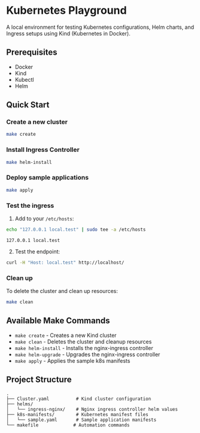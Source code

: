 # Kubernetes Playground

A local environment for testing Kubernetes configurations, Helm charts, and Ingress setups using Kind (Kubernetes in Docker).

## Prerequisites

- Docker
- Kind
- Kubectl
- Helm

## Quick Start

### Create a new cluster

```bash
make create
```

### Install Ingress Controller

```bash
make helm-install
```

### Deploy sample applications

```bash
make apply
```

### Test the ingress

1. Add to your `/etc/hosts`:
```bash
echo "127.0.0.1 local.test" | sudo tee -a /etc/hosts 
```

```
127.0.0.1 local.test
```

2. Test the endpoint:
```bash
curl -H "Host: local.test" http://localhost/
```

### Clean up

To delete the cluster and clean up resources:

```bash
make clean
```

## Available Make Commands

- `make create` - Creates a new Kind cluster
- `make clean` - Deletes the cluster and cleanup resources
- `make helm-install` - Installs the nginx-ingress controller
- `make helm-upgrade` - Upgrades the nginx-ingress controller
- `make apply` - Applies the sample k8s manifests

## Project Structure

```
.
├── Cluster.yaml          # Kind cluster configuration
├── helms/               
│   └── ingress-nginx/    # Nginx ingress controller helm values
├── k8s-manifests/        # Kubernetes manifest files
│   └── sample.yaml       # Sample application manifests
└── makefile             # Automation commands
```

